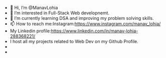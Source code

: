 - 👋 Hi, I’m @ManavLohia
- 👀 I’m interested in Full-Stack Web developnemt.
- 🌱 I’m currently learning DSA and improving my problem solving skills. 
- 📫 How to reach me:Instagram:https://www.instagram.com/manav_lohia/
- My Linkedin profile:https://www.linkedin.com/in/manav-lohia-288368221/
- I host all my projects related to Web Dev on my Github Profile.
- 
- 

<!---
ManavLohia945/ManavLohia945 is a ✨ special ✨ repository because its `README.md` (this file) appears on your GitHub profile.
You can click the Preview link to take a look at your changes.
--->
